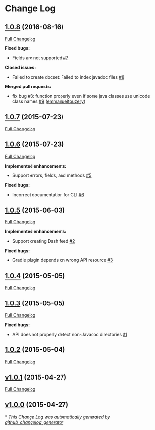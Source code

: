 # Change Log

## [1.0.8](https://github.com/iamthechad/javadoc2dash/tree/1.0.8) (2016-08-16)
[Full Changelog](https://github.com/iamthechad/javadoc2dash/compare/1.0.7...1.0.8)

**Fixed bugs:**

- Fields are not supported [\#7](https://github.com/iamthechad/javadoc2dash/issues/7)

**Closed issues:**

- Failed to create docset: Failed to index javadoc files [\#8](https://github.com/iamthechad/javadoc2dash/issues/8)

**Merged pull requests:**

- fix bug \#8: function properly even if some java classes use unicode class names [\#9](https://github.com/iamthechad/javadoc2dash/pull/9) ([emmanueltouzery](https://github.com/emmanueltouzery))

## [1.0.7](https://github.com/iamthechad/javadoc2dash/tree/1.0.7) (2015-07-23)
[Full Changelog](https://github.com/iamthechad/javadoc2dash/compare/1.0.6...1.0.7)

## [1.0.6](https://github.com/iamthechad/javadoc2dash/tree/1.0.6) (2015-07-23)
[Full Changelog](https://github.com/iamthechad/javadoc2dash/compare/1.0.5...1.0.6)

**Implemented enhancements:**

- Support errors, fields, and methods [\#5](https://github.com/iamthechad/javadoc2dash/issues/5)

**Fixed bugs:**

- Incorrect documentation for CLI [\#6](https://github.com/iamthechad/javadoc2dash/issues/6)

## [1.0.5](https://github.com/iamthechad/javadoc2dash/tree/1.0.5) (2015-06-03)
[Full Changelog](https://github.com/iamthechad/javadoc2dash/compare/1.0.4...1.0.5)

**Implemented enhancements:**

- Support creating Dash feed [\#2](https://github.com/iamthechad/javadoc2dash/issues/2)

**Fixed bugs:**

- Gradle plugin depends on wrong API resource [\#3](https://github.com/iamthechad/javadoc2dash/issues/3)

## [1.0.4](https://github.com/iamthechad/javadoc2dash/tree/1.0.4) (2015-05-05)
[Full Changelog](https://github.com/iamthechad/javadoc2dash/compare/1.0.3...1.0.4)

## [1.0.3](https://github.com/iamthechad/javadoc2dash/tree/1.0.3) (2015-05-05)
[Full Changelog](https://github.com/iamthechad/javadoc2dash/compare/1.0.2...1.0.3)

**Fixed bugs:**

- API does not properly detect non-Javadoc directories [\#1](https://github.com/iamthechad/javadoc2dash/issues/1)

## [1.0.2](https://github.com/iamthechad/javadoc2dash/tree/1.0.2) (2015-05-04)
[Full Changelog](https://github.com/iamthechad/javadoc2dash/compare/v1.0.1...1.0.2)

## [v1.0.1](https://github.com/iamthechad/javadoc2dash/tree/v1.0.1) (2015-04-27)
[Full Changelog](https://github.com/iamthechad/javadoc2dash/compare/v1.0.0...v1.0.1)

## [v1.0.0](https://github.com/iamthechad/javadoc2dash/tree/v1.0.0) (2015-04-27)


\* *This Change Log was automatically generated by [github_changelog_generator](https://github.com/skywinder/Github-Changelog-Generator)*